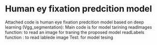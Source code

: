 # Human ey fixation predcition model 
Attached code is human eye fixation predcition model based on deep learning
(Vgg_segmentation): Main code is for model tarining
readImages function: to read an image for traning the proposed model
readLabels function : to read lablede image 
Test: for model tesing 
